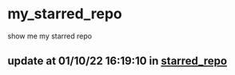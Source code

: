 # my_starred_repo
show me my starred repo

update at 01/10/22 16:19:10 in [starred_repo](./index.html)
---

